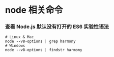 # node 相关命令

### 查看 Node.js 默认没有打开的 ES6 实验性语法
```
# Linux & Mac
node --v8-options | grep harmony
# Windows
node --v8-options | findstr harmony
```

























